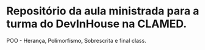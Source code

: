# Repositório da aula ministrada para a turma do DevInHouse na CLAMED.

POO - Herança, Polimorfismo, Sobrescrita e final class.


